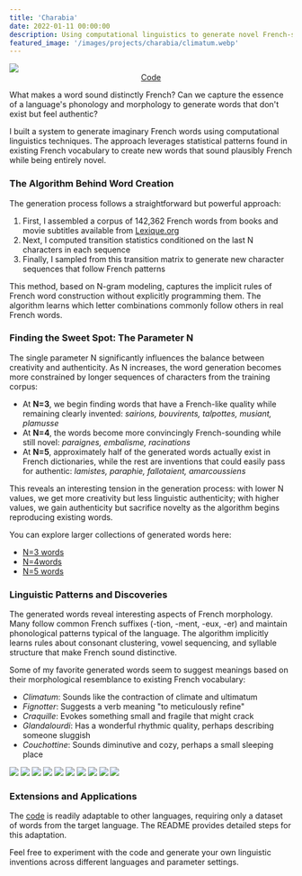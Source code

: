 ```yaml
---
title: 'Charabia'
date: 2022-01-11 00:00:00
description: Using computational linguistics to generate novel French-sounding words.
featured_image: '/images/projects/charabia/climatum.webp'
---
```

<img src="/images/projects/charabia/glandalourdi.webp" class="responsive-image">

<center>
<a href="https://github.com/ccolas/charabia" target="_blank" rel="noopener noreferrer" class="btn">Code</a>
</center>

What makes a word sound distinctly French? Can we capture the essence of a language's phonology and morphology to generate words that don't exist but feel authentic?

I built a system to generate imaginary French words using computational linguistics techniques. The approach leverages statistical patterns found in existing French vocabulary to create new words that sound plausibly French while being entirely novel.

### The Algorithm Behind Word Creation

The generation process follows a straightforward but powerful approach:

<ol>
    <li>First, I assembled a corpus of 142,362 French words from books and movie subtitles available from <a href="http://www.lexique.org/" target="_blank" rel="noopener noreferrer">Lexique.org</a></li>
    <li>Next, I computed transition statistics conditioned on the last N characters in each sequence</li>
    <li>Finally, I sampled from this transition matrix to generate new character sequences that follow French patterns</li>
</ol>

This method, based on N-gram modeling, captures the implicit rules of French word construction without explicitly programming them. The algorithm learns which letter combinations commonly follow others in real French words.

### Finding the Sweet Spot: The Parameter N

The single parameter N significantly influences the balance between creativity and authenticity. As N increases, the word generation becomes more constrained by longer sequences of characters from the training corpus:

* At **N=3**, we begin finding words that have a French-like quality while remaining clearly invented: *sairions, bouvirents, talpottes, musiant, plamusse*
* At **N=4**, the words become more convincingly French-sounding while still novel: *paraignes, embalisme, racinations*
* At **N=5**, approximately half of the generated words actually exist in French dictionaries, while the rest are inventions that could easily pass for authentic: *lamistes, paraphie, fallotaient, amarcoussiens*

This reveals an interesting tension in the generation process: with lower N values, we get more creativity but less linguistic authenticity; with higher values, we gain authenticity but sacrifice novelty as the algorithm begins reproducing existing words.

You can explore larger collections of generated words here:
- <a href="/data/post/charabia/seq3.html" target="_blank" rel="noopener noreferrer">N=3 words</a>
- <a href="/data/post/charabia/seq4.html" target="_blank" rel="noopener noreferrer">N=4words</a>
- <a href="/data/post/charabia/seq5.html" target="_blank" rel="noopener noreferrer">N=5 words</a>

### Linguistic Patterns and Discoveries

The generated words reveal interesting aspects of French morphology. Many follow common French suffixes (-tion, -ment, -eux, -er) and maintain phonological patterns typical of the language. The algorithm implicitly learns rules about consonant clustering, vowel sequencing, and syllable structure that make French sound distinctive.

Some of my favorite generated words seem to suggest meanings based on their morphological resemblance to existing French vocabulary:

- *Climatum*: Sounds like the contraction of climate and ultimatum
- *Fignotter*: Suggests a verb meaning "to meticulously refine"
- *Craquille*: Evokes something small and fragile that might crack
- *Glandalourdi*: Has a wonderful rhythmic quality, perhaps describing someone sluggish
- *Couchottine*: Sounds diminutive and cozy, perhaps a small sleeping place

<div class="gallery" data-columns="3">
	<img src="/images/projects/charabia/climatum.webp">
	<img src="/images/projects/charabia/fignotter.webp">
	<img src="/images/projects/charabia/gouvernaliser.webp">
	<img src="/images/projects/charabia/craquille.webp">
	<img src="/images/projects/charabia/fantatoires.webp">
	<img src="/images/projects/charabia/glandalourdi.webp">
	<img src="/images/projects/charabia/couchottine.webp">
	<img src="/images/projects/charabia/selenins.webp">
	<img src="/images/projects/charabia/faradars.webp">
	<img src="/images/projects/charabia/caricore.webp">
</div>

### Extensions and Applications

The <a href="https://github.com/ccolas/charabia" target="_blank" rel="noopener noreferrer">code</a> is readily adaptable to other languages, requiring only a dataset of words from the target language. The README provides detailed steps for this adaptation.

Feel free to experiment with the code and generate your own linguistic inventions across different languages and parameter settings.

